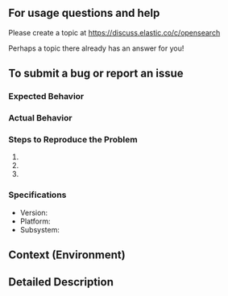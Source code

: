 ## For usage questions and help
Please create a topic at https://discuss.elastic.co/c/opensearch

Perhaps a topic there already has an answer for you!

## To submit a bug or report an issue
<!--- Provide a general summary of the issue in the Title above -->

### Expected Behavior
<!--- Tell us what should happen -->

### Actual Behavior
<!--- Tell us what happens instead of the expected behavior -->

### Steps to Reproduce the Problem
<!--- Provide a link to a live example, or an unambiguous set of steps to -->
<!--- reproduce this bug. Include code to reproduce, if relevant -->
  1.
  1.
  1.

### Specifications

  - Version:
  - Platform:
  - Subsystem:


## Context (Environment)
<!--- How has this issue affected you? What are you trying to accomplish? -->
<!--- Providing context helps us come up with a solution that is most useful in the real world -->

<!--- Provide a general summary of the issue in the Title above -->

## Detailed Description
<!--- Provide a detailed description of the change or addition you are proposing -->
